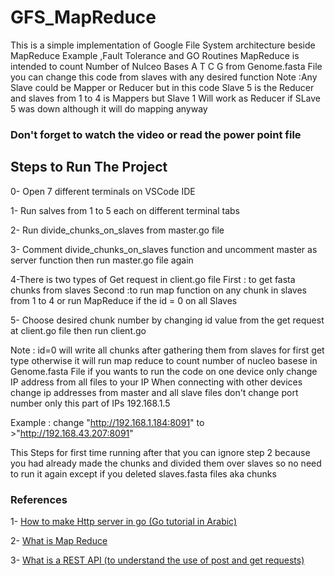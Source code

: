 # GFS_MapReduce
This is a simple implementation of Google File System architecture beside MapReduce Example ,Fault Tolerance and GO Routines 
MapReduce is intended to count Number of Nulceo Bases A T C G from Genome.fasta File you can change this code from slaves with any desired function 
Note :Any Slave could be Mapper or Reducer but in this code Slave 5 is the Reducer and slaves from 1 to 4 is Mappers but Slave 1 Will work as Reducer if SLave 5 was down although it will do mapping anyway
### Don't forget to  watch the video or read the power point file
## Steps to Run The Project
0- Open 7 different terminals on VSCode IDE

1- Run salves from 1 to 5 each on different terminal tabs

2- Run divide_chunks_on_slaves from master.go file 

3- Comment divide_chunks_on_slaves function and uncomment master as server function then run master.go file again

4-There is two types of Get request in client.go file 
	First : to get fasta chunks from slaves 
  	Second :to run map function on any chunk in slaves from 1 to 4 or run MapReduce if the id = 0 on all Slaves 
	 
5- Choose desired chunk number by changing id value from the  get request at client.go file then run client.go

Note : id=0 will write all chunks after gathering them from slaves for first get type  otherwise it will run map reduce to count number of nucleo basese in Genome.fasta File
if you wants to run the code on one device only change IP address from all files to your IP
When connecting with other devices change ip addresses from master and all slave files don't change port number only this part of IPs 192.168.1.5

Example :
change 
"http://192.168.1.184:8091" to  >"http://192.168.43.207:8091"

This Steps for first time running after that you can ignore step 2 because you had already made the chunks and 
divided them over slaves so no need to run it again except if you deleted slaves.fasta files aka chunks


### References

1- [How to make Http server in go (Go tutorial in Arabic)](https://www.youtube.com/watch?v=3mfdXvsBwdk&list=PLpxoM9UzFN77FpoSegTEKPZ512YG3rdQv&index=32)
	
 
2- [What is Map Reduce](https://www.youtube.com/watch?v=MAJ0aW5g17c&list=PLAXUYU7PbJhjoqdE-SGbBIl2jU-XBtZpP&index=2)
	
 
3- [What is a REST API (to understand the use of post and get requests)](https://www.youtube.com/watch?v=lsMQRaeKNDk)
	


